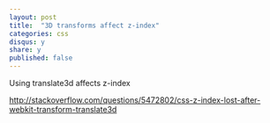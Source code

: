 ```yaml
---
layout: post
title:  "3D transforms affect z-index"
categories: css
disqus: y
share: y
published: false
---
```


Using translate3d affects z-index

http://stackoverflow.com/questions/5472802/css-z-index-lost-after-webkit-transform-translate3d